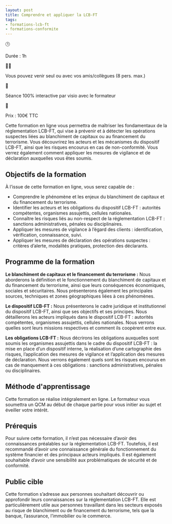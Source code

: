 ```yaml
---
layout: post
title: Comprendre et appliquer la LCB-FT
tags:
- formations-lcb-ft
- formations-conformite
---
```


🕒

Durée : 1h

👨‍🎓

Vous pouvez venir seul ou avec vos amis/collègues (8 pers. max.)

👋

Séance 100% interactive par visio avec le formateur

🛒

Prix : 100€ TTC

Cette formation en ligne vous permettra de maîtriser les fondamentaux de la réglementation LCB-FT, qui vise à prévenir et à détecter les opérations suspectes liées au blanchiment de capitaux ou au financement du terrorisme. Vous découvrirez les acteurs et les mécanismes du dispositif LCB-FT, ainsi que les risques encourus en cas de non-conformité. Vous verrez également comment appliquer les mesures de vigilance et de déclaration auxquelles vous êtes soumis.

## Objectifs de la formation

À l’issue de cette formation en ligne, vous serez capable de :

- Comprendre le phénomène et les enjeux du blanchiment de capitaux et du financement du terrorisme.
- Identifier les acteurs et les obligations du dispositif LCB-FT : autorités compétentes, organismes assujettis, cellules nationales.
- Connaître les risques liés au non-respect de la réglementation LCB-FT : sanctions administratives, pénales ou disciplinaires.
- Appliquer les mesures de vigilance à l’égard des clients : identification, vérification, connaissance, suivi.
- Appliquer les mesures de déclaration des opérations suspectes : critères d’alerte, modalités pratiques, protection des déclarants.

## Programme de la formation

**Le blanchiment de capitaux et le financement du terrorisme :** Nous aborderons la définition et le fonctionnement du blanchiment de capitaux et du financement du terrorisme, ainsi que leurs conséquences économiques, sociales et sécuritaires. Nous présenterons également les principales sources, techniques et zones géographiques liées à ces phénomènes.

**Le dispositif LCB-FT :** Nous présenterons le cadre juridique et institutionnel du dispositif LCB-FT, ainsi que ses objectifs et ses principes. Nous détaillerons les acteurs impliqués dans le dispositif LCB-FT : autorités compétentes, organismes assujettis, cellules nationales. Nous verrons quelles sont leurs missions respectives et comment ils coopèrent entre eux.

**Les obligations LCB-FT :** Nous décrirons les obligations auxquelles sont soumis les organismes assujettis dans le cadre du dispositif LCB-FT : la mise en place d’un dispositif interne, la réalisation d’une cartographie des risques, l’application des mesures de vigilance et l’application des mesures de déclaration. Nous verrons également quels sont les risques encourus en cas de manquement à ces obligations : sanctions administratives, pénales ou disciplinaires.

## Méthode d'apprentissage

Cette formation se réalise intégralement en ligne. Le formateur vous soumettra un QCM au début de chaque partie pour vous initier au sujet et éveiller votre intérêt.

## Prérequis

Pour suivre cette formation, il n’est pas nécessaire d’avoir des connaissances préalables sur la réglementation LCB-FT. Toutefois, il est recommandé d’avoir une connaissance générale du fonctionnement du système financier et des principaux acteurs impliqués. Il est également souhaitable d’avoir une sensibilité aux problématiques de sécurité et de conformité.

## Public cible

Cette formation s’adresse aux personnes souhaitant découvrir ou approfondir leurs connaissances sur la réglementation LCB-FT. Elle est particulièrement utile aux personnes travaillant dans les secteurs exposés au risque de blanchiment ou de financement du terrorisme, tels que la banque, l’assurance, l’immobilier ou le commerce.

